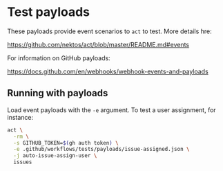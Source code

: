 # Test payloads

These payloads provide event scenarios to `act` to test. More details hre:

<https://github.com/nektos/act/blob/master/README.md#events>

For information on GitHub payloads:

<https://docs.github.com/en/webhooks/webhook-events-and-payloads>

## Running with payloads

Load event payloads with the `-e` argument. To test a user assignment, for instance:

```sh
act \
  -rm \
  -s GITHUB_TOKEN=$(gh auth token) \
  -e .github/workflows/tests/payloads/issue-assigned.json \
  -j auto-issue-assign-user \
  issues
```
